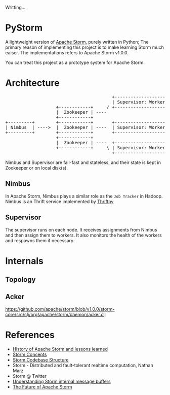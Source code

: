Writting...


# PyStorm

A lightweight version of [Apache Storm](http://storm.apache.org/), purely written in Python;
The primary reason of implementing this project is to make learning Storm much eaiser. The
implementations refers to Apache Storm v1.0.0.

You can treat this project as a prototype system for Apache Storm.


Architecture
============
<pre>
                                        +--------------------+
                                        | Supervisor: Worker |
                   +------------+     / +--------------------+
                   |  Zookeeper | ----
                   +------------+
+---------+        +------------+       +--------------------+
| Nimbus  | ---->  |  Zookeeper | ----  | Supervisor: Worker |
+---------+        +------------+       +--------------------+
                   +------------+
                   |  Zookeeper | ----  +--------------------+
                   +------------+     \ | Supervisor: Worker |
                                        +--------------------+
</pre>

Nimbus and Supervisor are fail-fast and stateless, and their state is kept in Zookeeper or on
local disk(s).

Nimbus
------
In Apache Storm, Nimbus plays a similar role as the `Job Tracker` in Hadoop.
Nimbus is an Thrift service implemented by [Thriftpy](https://thriftpy.readthedocs.org/en/latest/)


Supervisor
----------
The supervisor runs on each node. It receives assignments from Nimbus and then assign them to workers.
It also monitors the health of the workers and respawns them if necessary.


Internals
=========

Topology
--------


Acker
-----

https://github.com/apache/storm/blob/v1.0.0/storm-core/src/clj/org/apache/storm/daemon/acker.clj


References
==========
+ [History of Apache Storm and lessons learned](http://nathanmarz.com/blog/history-of-apache-storm-and-lessons-learned.html)
+ [Storm Concepts](http://storm.apache.org/releases/1.0.0/Concepts.html)
+ [Storm Codebase Structure](http://storm.apache.org/releases/1.0.0/Structure-of-the-codebase.html)
+ Storm - Distributed and fault-tolerant realtime computation, Nathan Marz
+ Storm @ Twitter
+ [Understanding Storm internal message buffers](http://www.michael-noll.com/blog/2013/06/21/understanding-storm-internal-message-buffers/)
+ [The Future of Apache Storm](http://www.slideshare.net/HadoopSummit/the-future-of-apache-storm-61340098?qid=8c9e6983-03e4-4cd6-8447-3fdc0b561e35&v=&b=&from_search=6)
